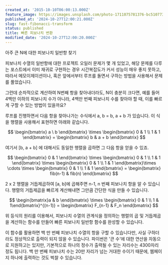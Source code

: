```yaml
---
created_at: '2015-10-10T06:00:13.000Z'
feature_image: https://images.unsplash.com/photo-1711075781376-bc5107736730?crop=entropy&cs=tinysrgb&fit=max&fm=jpg&ixid=M3wxMTc3M3wwfDF8c2VhcmNofDh8fGZpYm9uYWNjaXxlbnwwfHx8fDE3MzAwMTE4NTl8MA&ixlib=rb-4.0.3&q=80&w=2000
published_at: '2024-10-27T12:00:21.000Z'
slug: fast-fibonacci-transform
status: published
title: 빠른 피보나치 변환
modified_date: '2024-10-27T12:00:20.000Z'
---
```


아주 큰 N에 대한 피보나치 일반항 찾기

피보나치 수열의 일반항에 대한 프로젝트 오일러 문제가 몇 개 있었고, 해당 문제를 다루는 포스트에서 이미 재귀로 구현하는 경우 시간복잡도가 커서 성능이 매우 좋지 못하고, 따라서 메모이제이션이나, 혹은 앞에서부터 루프를 돌면서 구하는 방법을 사용해서 문제를 풀었습니다.

그런데 순차적으로 계산하여 N번째 항을 찾아내더라도, N이 충분히 크다면, 예를 들어 4백만 이하의 피보나치 수가 아니라, 4백만 번째 피보나치 수를 찾아야 할 때, 이를 빠르게 구할 수 있는 방법이 있을까요?

루프를 진행하면서 다음 항을 찾아나가는 수식에서 a, b = b, a + b 가 있습니다. 이 식을 행렬을 사용해서 표현하면 아래와 같습니다. 

$$ \begin{bmatrix} a \ b \end{bmatrix} \times \begin{bmatrix} 0 & 1 \\ 1 & 1 \end{bmatrix} = \begin{bmatrix} b & a + b \end{bmatrix} $$

여기서 [b, a + b] 에 대해서도 동일한 행렬을 곱하면 그 다음 항을 얻을 수 있죠.  

$$ \begin{bmatrix} 0 & 1 \end{bmatrix} \times \begin{bmatrix} 0 & 1 \\ 1 & 1 \end{bmatrix} \times \begin{bmatrix} 0 & 1 \\ 1 & 1 \end{bmatrix}\times \cdots \times \begin{bmatrix} 0 & 1 \\ 1 & 1 \end{bmatrix} = \begin{bmatrix} fib(n-1) & fib(n) \end{bmatrix} $$

2 x 2 행렬을 거듭제곱하여 [a, b]에 곱해주면 n-1, n 번째 피보나치 항을 알 수 있습니다. 행렬의 거듭제곱을 빠르게 계산해내면 그만큼 간단한 식을 만들 수 있습니다. 

$$ \begin{bmatrix}a & b \end{bmatrix} \times \begin{bmatrix} 0 & 1 \\ 1 & 1\end{bmatrix}^{(n-1)} = \begin{bmatrix} F_{n-1} & F_n \end{bmatrix} $$

위 등식의 원리를 이용해서, 피보나치 수열의 관계식을 정의하는 행렬의 곱 및 거듭제곱을 계산하는 함수를 만들어 빠른 피보나치 일반항 함수를 완성할 수 있습니다. 

이 함수를 활용하면 백 만 번째 피보나치 수열의 항을 구할 수 있습니다만, 사실 구하더라도 정상적으로 출력이 되지 않을 수 있습니다. 파이썬은 '큰 수'에 대한 연산을 자동으로 지원하고는 있지만, 기본적으로 하나의 정수가 출력될 수 있는 자리수는 4300자리 정도 됩니다. 백 만 번째 피보나치 수는 20만 자리가 넘는 거대한 수이기 때문에, 웹페이지 하나에 출력하는 것도 벅찰 수 있습니다.